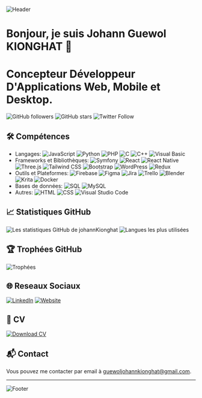 ![Header](https://media.licdn.com/dms/image/D4E16AQFjUNZYrLoGiw/profile-displaybackgroundimage-shrink_350_1400/0/1721492340682?e=1726704000&v=beta&t=krxy-s_YN0HxINkNxyLMn250QZE0bWoRq6W4TrueN3Q)

# Bonjour, je suis Johann Guewol KIONGHAT 👋
# Concepteur Développeur D'Applications Web, Mobile et Desktop.

![GitHub followers](https://img.shields.io/github/followers/johannKionghat?label=Suiveurs&style=social)
![GitHub stars](https://img.shields.io/github/stars/johannKionghat?affiliations=OWNER%2CCOLLABORATOR&style=social)
![Twitter Follow](https://img.shields.io/twitter/follow/johannKionghat?style=social)

## 🛠 Compétences
- Langages: ![JavaScript](https://img.shields.io/badge/JavaScript-F7DF1E?style=for-the-badge&logo=javascript&logoColor=black) ![Python](https://img.shields.io/badge/Python-3776AB?style=for-the-badge&logo=python&logoColor=white) ![PHP](https://img.shields.io/badge/PHP-777BB4?style=for-the-badge&logo=php&logoColor=white) ![C](https://img.shields.io/badge/C-A8B9CC?style=for-the-badge&logo=c&logoColor=white) ![C++](https://img.shields.io/badge/C++-00599C?style=for-the-badge&logo=cplusplus&logoColor=white) ![Visual Basic](https://img.shields.io/badge/Visual%20Basic-5C2D91?style=for-the-badge&logo=visualbasic&logoColor=white)
- Frameworks et Bibliothèques: ![Symfony](https://img.shields.io/badge/Symfony-000000?style=for-the-badge&logo=symfony&logoColor=white) ![React](https://img.shields.io/badge/React-20232A?style=for-the-badge&logo=react&logoColor=61DAFB) ![React Native](https://img.shields.io/badge/React%20Native-20232A?style=for-the-badge&logo=react&logoColor=61DAFB) ![Three.js](https://img.shields.io/badge/Three.js-000000?style=for-the-badge&logo=three.js&logoColor=white) ![Tailwind CSS](https://img.shields.io/badge/Tailwind%20CSS-06B6D4?style=for-the-badge&logo=tailwindcss&logoColor=white) ![Bootstrap](https://img.shields.io/badge/Bootstrap-563D7C?style=for-the-badge&logo=bootstrap&logoColor=white) ![WordPress](https://img.shields.io/badge/WordPress-21759B?style=for-the-badge&logo=wordpress&logoColor=white) ![Redux](https://img.shields.io/badge/Redux-764ABC?style=for-the-badge&logo=redux&logoColor=white)
- Outils et Plateformes: ![Firebase](https://img.shields.io/badge/Firebase-FFCA28?style=for-the-badge&logo=firebase&logoColor=black) ![Figma](https://img.shields.io/badge/Figma-F24E1E?style=for-the-badge&logo=figma&logoColor=white) ![Jira](https://img.shields.io/badge/Jira-0052CC?style=for-the-badge&logo=jira&logoColor=white) ![Trello](https://img.shields.io/badge/Trello-0052CC?style=for-the-badge&logo=trello&logoColor=white) ![Blender](https://img.shields.io/badge/Blender-F5792A?style=for-the-badge&logo=blender&logoColor=white) ![Krita](https://img.shields.io/badge/Krita-203759?style=for-the-badge&logo=krita&logoColor=white) ![Docker](https://img.shields.io/badge/Docker-2496ED?style=for-the-badge&logo=docker&logoColor=white)
- Bases de données: ![SQL](https://img.shields.io/badge/SQL-4479A1?style=for-the-badge&logo=sql&logoColor=white) ![MySQL](https://img.shields.io/badge/MySQL-4479A1?style=for-the-badge&logo=mysql&logoColor=white)
- Autres: ![HTML](https://img.shields.io/badge/HTML5-E34F26?style=for-the-badge&logo=html5&logoColor=white) ![CSS](https://img.shields.io/badge/CSS3-1572B6?style=for-the-badge&logo=css3&logoColor=white) ![Visual Studio Code](https://img.shields.io/badge/VS%20Code-007ACC?style=for-the-badge&logo=visual-studio-code&logoColor=white)

## 📈 Statistiques GitHub
![Les statistiques GitHub de johannKionghat](https://github-readme-stats.vercel.app/api?username=johannKionghat&show_icons=true&theme=radical)
![Langues les plus utilisées](https://github-readme-stats.vercel.app/api/top-langs/?username=johannKionghat&layout=compact&theme=radical)

## 🏆 Trophées GitHub
![Trophées](https://github-profile-trophy.vercel.app/?username=johannKionghat&theme=radical)

## 🌐 Reseaux Sociaux
[![LinkedIn](https://img.shields.io/badge/LinkedIn-0077B5?style=for-the-badge&logo=linkedin&logoColor=white)](https://www.linkedin.com/in/cg-johann-kionghat/)
[![Website](https://img.shields.io/badge/Website-000000?style=for-the-badge&logo=About.me&logoColor=white)](https://myportfoliogjk3.netlify.app)

## 📄 CV
[![Download CV](https://img.shields.io/badge/T%C3%A9l%C3%A9charger%20CV-FF5722?style=for-the-badge&logo=adobeacrobatreader&logoColor=white)](https://myportfoliokgj3.netlify.app/asset/cv/johann%20KIONGHAT%20CV%202.pdf)

## 📬 Contact
Vous pouvez me contacter par email à [guewoljohannkionghat@gmail.com](mailto:guewoljohannkionghat@gmail.com).

---

![Footer](https://myportfoliokgj3.netlify.app/asset/img/about.png)
